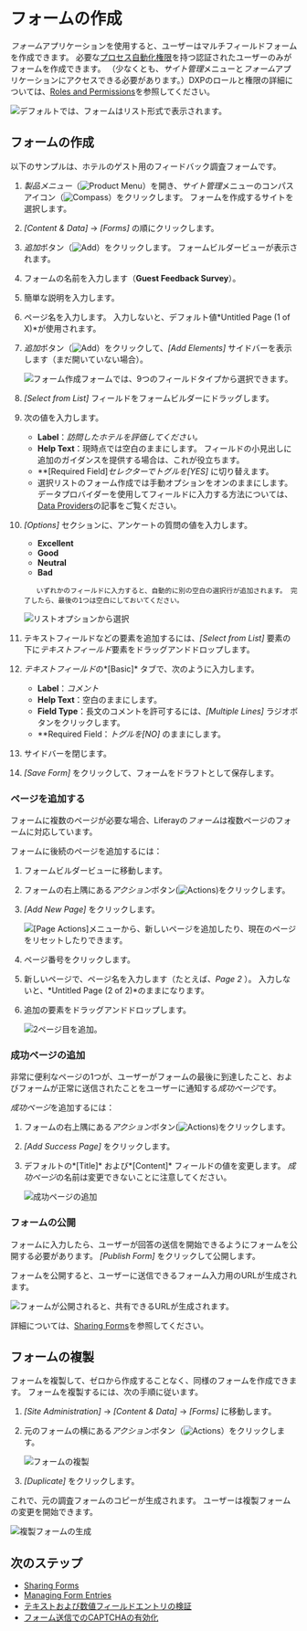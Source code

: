 # フォームの作成

*フォーム*アプリケーションを使用すると、ユーザーはマルチフィールドフォームを作成できます。 必要な[プロセス自動化権限](./forms-permissions-reference.md)を持つ認証されたユーザーのみがフォームを作成できます。 （少なくとも、*サイト管理*メニューと*フォーム*アプリケーションにアクセスできる必要があります。）DXPのロールと権限の詳細については、[Roles and Permissions](https://help.liferay.com/hc/articles/360017895212-Roles-and-Permissions)を参照してください。

![デフォルトでは、フォームはリスト形式で表示されます。](./creating-forms/images/01.png)

## フォームの作成

以下のサンプルは、ホテルのゲスト用のフィードバック調査フォームです。

1.  *製品メニュー*（![Product Menu](../../../images/icon-product-menu.png)）を開き、*サイト管理*メニューのコンパスアイコン（![Compass](../../../images/icon-compass.png)）をクリックします。 フォームを作成するサイトを選択します。

2.  *[Content & Data]* → *[Forms]* の順にクリックします。

3.  *追加*ボタン（![Add](../../../images/icon-add.png)）をクリックします。 フォームビルダービューが表示されます。

4.  フォームの名前を入力します（**Guest Feedback Survey**）。

5.  簡単な説明を入力します。

6.  ページ名を入力します。 入力しないと、デフォルト値*Untitled Page (1 of X)*が使用されます。

7.  *追加*ボタン（![Add](../../../images/icon-add.png)）をクリックして、*[Add Elements]* サイドバーを表示します（まだ開いていない場合）。

    ![フォーム作成フォームでは、9つのフィールドタイプから選択できます。](./creating-forms/images/02.png)

8.  *[Select from List]* フィールドをフォームビルダーにドラッグします。

9.  次の値を入力します。

      - **Label**：*訪問したホテルを評価してください。*
      - **Help Text**：現時点では空白のままにします。 フィールドの小見出しに追加のガイダンスを提供する場合は、これが役立ちます。
      - **[Required Field]**セレクターでトグルを*[YES]* に切り替えます。
      - 選択リストのフォーム作成では手動オプションをオンのままにします。 データプロバイダーを使用してフィールドに入力する方法については、[Data Providers](./advanced-forms-usage/using-data-providers-to-populate-form-options.md)の記事をご覧ください。

10. *[Options]* セクションに、アンケートの質問の値を入力します。

      - **Excellent**
      - **Good**
      - **Neutral**
      - **Bad**
    
    <!-- end list -->

    ``` note::
       いずれかのフィールドに入力すると、自動的に別の空白の選択行が追加されます。 完了したら、最後の1つは空白にしておいてください。
    ```

    ![リストオプションから選択](./creating-forms/images/03.png)

11. テキストフィールドなどの要素を追加するには、*[Select from List]* 要素の下に*テキストフィールド*要素をドラッグアンドドロップします。

12. *テキストフィールド*の*[Basic]* タブで、次のように入力します。

      - **Label**：*コメント*
      - **Help Text**：空白のままにします。
      - **Field Type**：長文のコメントを許可するには、*[Multiple Lines]* ラジオボタンをクリックします。
      - **Required Field：**トグルを*[NO]* のままにします。

13. サイドバーを閉じます。

14. *[Save Form]* をクリックして、フォームをドラフトとして保存します。

### ページを追加する

フォームに複数のページが必要な場合、Liferayの*フォーム*は複数ページのフォームに対応しています。

フォームに後続のページを追加するには：

1.  フォームビルダービューに移動します。

2.  フォームの右上隅にある*アクション*ボタン(![Actions](../../../images/icon-actions.png))をクリックします。

3.  *[Add New Page]* をクリックします。

    ![[Page Actions]メニューから、新しいページを追加したり、現在のページをリセットしたりできます。](./creating-forms/images/06.png)

4.  ページ番号をクリックします。

5.  新しいページで、ページ名を入力します（たとえば、*Page 2* ）。 入力しないと、*Untitled Page (2 of 2)*のままになります。

6.  追加の要素をドラッグアンドドロップします。

    ![2ページ目を追加。](./creating-forms/images/07.png)

### 成功ページの追加

非常に便利なページの1つが、ユーザーがフォームの最後に到達したこと、およびフォームが正常に送信されたことをユーザーに通知する*成功ページ*です。

*成功ページ*を追加するには：

1.  フォームの右上隅にある*アクション*ボタン(![Actions](../../../images/icon-actions.png))をクリックします。

2.  *[Add Success Page]* をクリックします。

3.  デフォルトの*[Title]* および*[Content]* フィールドの値を変更します。 *成功ページ*の名前は変更できないことに注意してください。

    ![成功ページの追加](./creating-forms/images/08.png)

### フォームの公開

フォームに入力したら、ユーザーが回答の送信を開始できるようにフォームを公開する必要があります。 *[Publish Form]* をクリックして公開します。

フォームを公開すると、ユーザーに送信できるフォーム入力用のURLが生成されます。

![フォームが公開されると、共有できるURLが生成されます。](creating-forms/images/11.png)

詳細については、[Sharing Forms](./sharing-forms.md)を参照してください。

## フォームの複製

フォームを複製して、ゼロから作成することなく、同様のフォームを作成できます。 フォームを複製するには、次の手順に従います。

1.  *[Site Administration]* → *[Content & Data]* → *[Forms]* に移動します。

2.  元のフォームの横にある*アクション*ボタン（![Actions](../../../images/icon-actions.png)）をクリックします。

    ![フォームの複製](./creating-forms/images/10.png)

3.  *[Duplicate]* をクリックします。

これで、元の調査フォームのコピーが生成されます。 ユーザーは複製フォームの変更を開始できます。

![複製フォームの生成](./creating-forms/images/05.png)

## 次のステップ

  - [Sharing Forms](./sharing-forms.md)
  - [Managing Form Entries](./managing-form-entries.md)
  - [テキストおよび数値フィールドエントリの検証](./advanced-forms-usage/validating-text-and-numeric-field-entries.md)
  - [フォーム送信でのCAPTCHAの有効化](./advanced-forms-usage/enabling-captcha-on-form-submissions.md)
